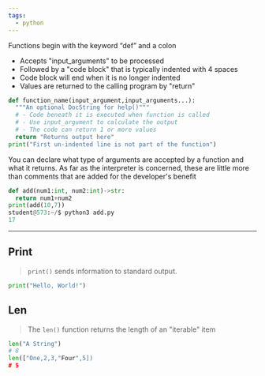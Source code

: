 ```yaml
---
tags:
  - python
---
```


Functions begin with the keyword “def” and a colon

- Accepts "input_arguments" to be processed
- Followed by a "code block" that is typically indented with 4 spaces
- Code block will end when it is no longer indented
- Values are returned to the calling program by "return"

```python
def function_name(input_argument,input_arguments...):
  """An optional DocString for help()"""
  # - Code beneath it is executed when function is called
  # - Use input_argument to calculate the output
  # - The code can return 1 or more values
  return "Returns output here"
print("First un-indented line is not part of the function")
```

You can declare what type of arguments are accepted by a function and what it returns. As far as the interpreter is concerned, these are little more than comments that are added for the developer's benefit

```python
def add(num1:int, num2:int)->str:
  return num1+num2
print(add(10,7))
student@573:~/$ python3 add.py
17
```
---

## Print

> `print()` sends information to standard output.

```python
print("Hello, World!")
```

## Len

> The `len()` function returns the length of an "iterable" item

```python
len("A String")
# 8
len(["One,2,3,"Four",5])
# 5
```
